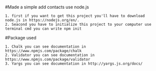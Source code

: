 #Made a simple add contacts use node.js

    1. first if you want to get this project you'll have to download node.js in https://nodejs.org/en/.
    2. Seacond you have to initialize this project to your computer use terminal cmd you can write npm init
    
#Package used

    1. Chalk you can see documentation in https://www.npmjs.com/package/chalk
    2. Validator you can see documentation in https://www.npmjs.com/package/validator
    3. Yargs you can see documentation in http://yargs.js.org/docs/


